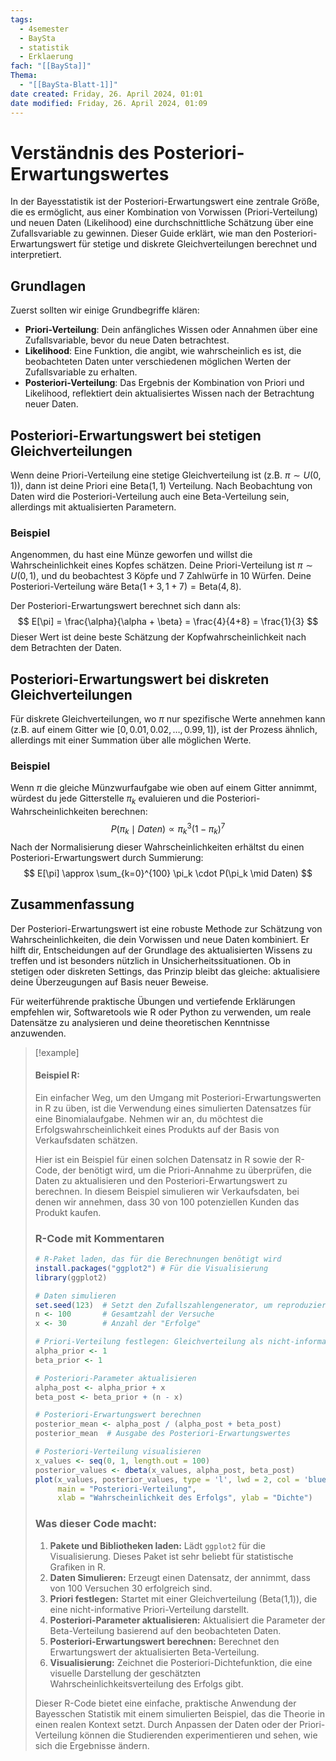 ```yaml
---
tags:
  - 4semester
  - BaySta
  - statistik
  - Erklaerung
fach: "[[BaySta]]"
Thema:
  - "[[BaySta-Blatt-1]]"
date created: Friday, 26. April 2024, 01:01
date modified: Friday, 26. April 2024, 01:09
---
```


# Verständnis des Posteriori-Erwartungswertes

In der Bayesstatistik ist der Posteriori-Erwartungswert eine zentrale Größe, die es ermöglicht, aus einer Kombination von Vorwissen (Priori-Verteilung) und neuen Daten (Likelihood) eine durchschnittliche Schätzung über eine Zufallsvariable zu gewinnen. Dieser Guide erklärt, wie man den Posteriori-Erwartungswert für stetige und diskrete Gleichverteilungen berechnet und interpretiert.

## Grundlagen

Zuerst sollten wir einige Grundbegriffe klären:

- **Priori-Verteilung**: Dein anfängliches Wissen oder Annahmen über eine Zufallsvariable, bevor du neue Daten betrachtest.
- **Likelihood**: Eine Funktion, die angibt, wie wahrscheinlich es ist, die beobachteten Daten unter verschiedenen möglichen Werten der Zufallsvariable zu erhalten.
- **Posteriori-Verteilung**: Das Ergebnis der Kombination von Priori und Likelihood, reflektiert dein aktualisiertes Wissen nach der Betrachtung neuer Daten.

## Posteriori-Erwartungswert bei stetigen Gleichverteilungen

Wenn deine Priori-Verteilung eine stetige Gleichverteilung ist (z.B. $\pi \sim U(0, 1)$), dann ist deine Priori eine $\text{Beta}(1, 1)$ Verteilung. Nach Beobachtung von Daten wird die Posteriori-Verteilung auch eine Beta-Verteilung sein, allerdings mit aktualisierten Parametern.

### Beispiel

Angenommen, du hast eine Münze geworfen und willst die Wahrscheinlichkeit eines Kopfes schätzen. Deine Priori-Verteilung ist $\pi \sim U(0, 1)$, und du beobachtest 3 Köpfe und 7 Zahlwürfe in 10 Würfen. Deine Posteriori-Verteilung wäre $\text{Beta}(1+3, 1+7) = \text{Beta}(4, 8)$.

Der Posteriori-Erwartungswert berechnet sich dann als:
$$
E[\pi] = \frac{\alpha}{\alpha + \beta} = \frac{4}{4+8} = \frac{1}{3}
$$
Dieser Wert ist deine beste Schätzung der Kopfwahrscheinlichkeit nach dem Betrachten der Daten.

## Posteriori-Erwartungswert bei diskreten Gleichverteilungen

Für diskrete Gleichverteilungen, wo $\pi$ nur spezifische Werte annehmen kann (z.B. auf einem Gitter wie $[0, 0.01, 0.02, \dots, 0.99, 1]$), ist der Prozess ähnlich, allerdings mit einer Summation über alle möglichen Werte.

### Beispiel

Wenn $\pi$ die gleiche Münzwurfaufgabe wie oben auf einem Gitter annimmt, würdest du jede Gitterstelle $\pi_k$ evaluieren und die Posteriori-Wahrscheinlichkeiten berechnen:
$$
P(\pi_k \mid Daten) \propto \pi_k^{3} (1-\pi_k)^{7}
$$
Nach der Normalisierung dieser Wahrscheinlichkeiten erhältst du einen Posteriori-Erwartungswert durch Summierung:
$$
E[\pi] \approx \sum_{k=0}^{100} \pi_k \cdot P(\pi_k \mid Daten)
$$
## Zusammenfassung

Der Posteriori-Erwartungswert ist eine robuste Methode zur Schätzung von Wahrscheinlichkeiten, die dein Vorwissen und neue Daten kombiniert. Er hilft dir, Entscheidungen auf der Grundlage des aktualisierten Wissens zu treffen und ist besonders nützlich in Unsicherheitssituationen. Ob in stetigen oder diskreten Settings, das Prinzip bleibt das gleiche: aktualisiere deine Überzeugungen auf Basis neuer Beweise. 

Für weiterführende praktische Übungen und vertiefende Erklärungen empfehlen wir, Softwaretools wie R oder Python zu verwenden, um reale Datensätze zu analysieren und deine theoretischen Kenntnisse anzuwenden.

>[!example]
>#### Beispiel R:
>
> Ein einfacher Weg, um den Umgang mit Posteriori-Erwartungswerten in R zu üben, ist die Verwendung eines simulierten Datensatzes für eine Binomialaufgabe. Nehmen wir an, du möchtest die Erfolgswahrscheinlichkeit eines Produkts auf der Basis von Verkaufsdaten schätzen.
>
> Hier ist ein Beispiel für einen solchen Datensatz in R sowie der R-Code, der benötigt wird, um die Priori-Annahme zu überprüfen, die Daten zu aktualisieren und den Posteriori-Erwartungswert zu berechnen. In diesem Beispiel simulieren wir Verkaufsdaten, bei denen wir annehmen, dass 30 von 100 potenziellen Kunden das Produkt kaufen.
>
> ### R-Code mit Kommentaren
>
> ```r
> # R-Paket laden, das für die Berechnungen benötigt wird
> install.packages("ggplot2") # Für die Visualisierung
> library(ggplot2)
>
> # Daten simulieren
> set.seed(123)  # Setzt den Zufallszahlengenerator, um reproduzierbare Ergebnisse zu erhalten
> n <- 100       # Gesamtzahl der Versuche
> x <- 30        # Anzahl der "Erfolge"
>
> # Priori-Verteilung festlegen: Gleichverteilung als nicht-informative Priori
> alpha_prior <- 1
> beta_prior <- 1
>
> # Posteriori-Parameter aktualisieren
> alpha_post <- alpha_prior + x
> beta_post <- beta_prior + (n - x)
>
> # Posteriori-Erwartungswert berechnen
> posterior_mean <- alpha_post / (alpha_post + beta_post)
> posterior_mean  # Ausgabe des Posteriori-Erwartungswertes
>
> # Posteriori-Verteilung visualisieren
> x_values <- seq(0, 1, length.out = 100)
> posterior_values <- dbeta(x_values, alpha_post, beta_post)
> plot(x_values, posterior_values, type = 'l', lwd = 2, col = 'blue',
>      main = "Posteriori-Verteilung",
>      xlab = "Wahrscheinlichkeit des Erfolgs", ylab = "Dichte")
> ```
>
> ### Was dieser Code macht:
> 1. **Pakete und Bibliotheken laden:** Lädt `ggplot2` für die Visualisierung. Dieses Paket ist sehr beliebt für statistische Grafiken in R.
> 2. **Daten Simulieren:** Erzeugt einen Datensatz, der annimmt, dass von 100 Versuchen 30 erfolgreich sind.
> 3. **Priori festlegen:** Startet mit einer Gleichverteilung (Beta(1,1)), die eine nicht-informative Priori-Verteilung darstellt.
> 4. **Posteriori-Parameter aktualisieren:** Aktualisiert die Parameter der Beta-Verteilung basierend auf den beobachteten Daten.
> 5. **Posteriori-Erwartungswert berechnen:** Berechnet den Erwartungswert der aktualisierten Beta-Verteilung.
> 6. **Visualisierung:** Zeichnet die Posteriori-Dichtefunktion, die eine visuelle Darstellung der geschätzten Wahrscheinlichkeitsverteilung des Erfolgs gibt.
>
> Dieser R-Code bietet eine einfache, praktische Anwendung der Bayesschen Statistik mit einem simulierten Beispiel, das die Theorie in einen realen Kontext setzt. Durch Anpassen der Daten oder der Priori-Verteilung können die Studierenden experimentieren und sehen, wie sich die Ergebnisse ändern.